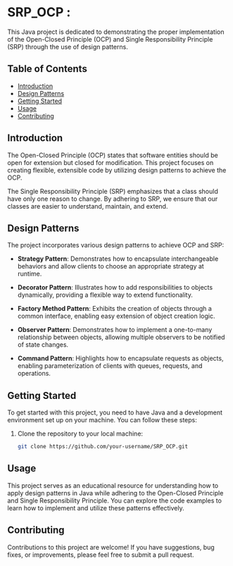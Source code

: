 # SRP_OCP :

This Java project is dedicated to demonstrating the proper implementation of the Open-Closed Principle (OCP) and Single Responsibility Principle (SRP) through the use of design patterns.

## Table of Contents

- [Introduction](#introduction)
- [Design Patterns](#design-patterns)
- [Getting Started](#getting-started)
- [Usage](#usage)
- [Contributing](#contributing)

## Introduction

The Open-Closed Principle (OCP) states that software entities should be open for extension but closed for modification. This project focuses on creating flexible, extensible code by utilizing design patterns to achieve the OCP.

The Single Responsibility Principle (SRP) emphasizes that a class should have only one reason to change. By adhering to SRP, we ensure that our classes are easier to understand, maintain, and extend.

## Design Patterns

The project incorporates various design patterns to achieve OCP and SRP:

- **Strategy Pattern**: Demonstrates how to encapsulate interchangeable behaviors and allow clients to choose an appropriate strategy at runtime.

- **Decorator Pattern**: Illustrates how to add responsibilities to objects dynamically, providing a flexible way to extend functionality.

- **Factory Method Pattern**: Exhibits the creation of objects through a common interface, enabling easy extension of object creation logic.

- **Observer Pattern**: Demonstrates how to implement a one-to-many relationship between objects, allowing multiple observers to be notified of state changes.

- **Command Pattern**: Highlights how to encapsulate requests as objects, enabling parameterization of clients with queues, requests, and operations.

## Getting Started

To get started with this project, you need to have Java and a development environment set up on your machine. You can follow these steps:

1. Clone the repository to your local machine:
   ```bash
   git clone https://github.com/your-username/SRP_OCP.git
## Usage
This project serves as an educational resource for understanding how to apply design patterns in Java while adhering to the Open-Closed Principle and Single Responsibility Principle. You can explore the code examples to learn how to implement and utilize these patterns effectively.
## Contributing
Contributions to this project are welcome! If you have suggestions, bug fixes, or improvements, please feel free to submit a pull request. 
